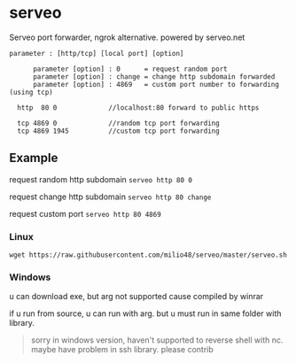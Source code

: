 # serveo
Serveo port forwarder, ngrok alternative. powered by serveo.net

```
parameter : [http/tcp] [local port] [option]

      parameter [option] : 0      = request random port
      parameter [option] : change = change http subdomain forwarded
      parameter [option] : 4869   = custom port number to forwarding (using tcp)

  http  80 0             //localhost:80 forward to public https

  tcp 4869 0             //random tcp port forwarding
  tcp 4869 1945          //custom tcp port forwarding
  ```
  
  
 ## Example
request random http subdomain
`serveo http 80 0` 
  
request change http subdomain
`serveo http 80 change` 
  
request custom port
`serveo http 80 4869` 
  
### Linux
`wget https://raw.githubusercontent.com/milio48/serveo/master/serveo.sh`

### Windows
u can download exe, but arg not supported cause compiled by winrar

if u run from source, u can run with arg. but u must run in same folder with library.
> sorry in windows version, haven't supported to reverse shell with nc. maybe have problem in ssh library.
> please contrib
